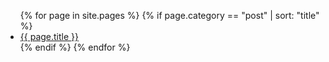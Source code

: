 
<ul>
{% for page in site.pages %}
  {% if page.category == "post" | sort: "title" %}
    <li><a href="{{ page.url }}">{{ page.title }}</a></li>
  {% endif %}
{% endfor %}
</ul>
 
 
 
